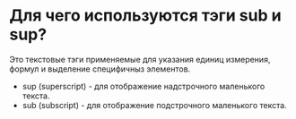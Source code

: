 # Для чего используются тэги sub и sup?

Это текстовые тэги применяемые для указания единиц измерения, формул и выделение специфичныз элементов.

- sup (superscript) - для отображение надстрочного маленького текста.
- sub (subscript) - для отображение подстрочного маленького текста.